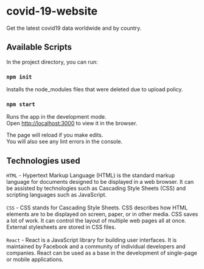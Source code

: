 # covid-19-website
Get the latest covid19 data worldwide and by country.

## Available Scripts

In the project directory, you can run:

### `npm init`

Installs the node_modules files that were deleted due to upload policy.

### `npm start`

Runs the app in the development mode.<br />
Open [http://localhost:3000](http://localhost:3000) to view it in the browser.

The page will reload if you make edits.<br />
You will also see any lint errors in the console.

## Technologies used

`HTML` - Hypertext Markup Language (HTML) is the standard markup language for documents designed to be displayed in a web browser. It can be assisted by technologies such as Cascading Style Sheets (CSS) and scripting languages such as JavaScript.<br /><br />
`CSS` - CSS stands for Cascading Style Sheets. CSS describes how HTML elements are to be displayed on screen, paper, or in other media. CSS saves a lot of work. It can control the layout of multiple web pages all at once. External stylesheets are stored in CSS files.<br /><br />
`React` - React is a JavaScript library for building user interfaces. It is maintained by Facebook and a community of individual developers and companies. React can be used as a base in the development of single-page or mobile applications.<br />
